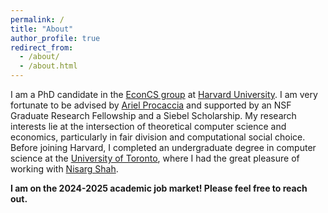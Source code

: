 ```yaml
---
permalink: /
title: "About"
author_profile: true
redirect_from: 
  - /about/
  - /about.html
---
```


I am a PhD candidate in the [EconCS group](https://econcs.seas.harvard.edu) at [Harvard University](https://www.seas.harvard.edu). I am very fortunate to be advised by [Ariel Procaccia](http://procaccia.info) and supported by an NSF Graduate Research Fellowship and a Siebel Scholarship. My research interests lie at the intersection of theoretical computer science and economics, particularly in fair division and computational social choice. Before joining Harvard, I completed an undergraduate degree in computer science at the [University of Toronto](https://www.utoronto.ca), where I had the great pleasure of working with [Nisarg Shah](http://www.cs.toronto.edu/~nisarg/index.html).

**I am on the 2024-2025 academic job market! Please feel free to reach out.**